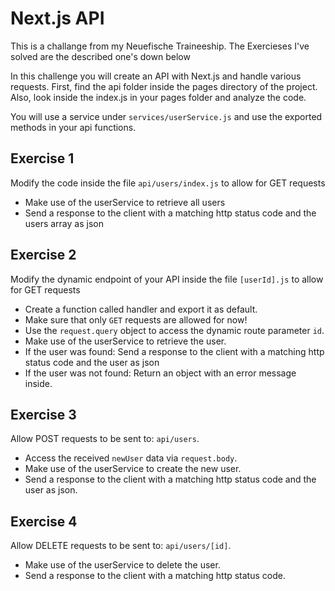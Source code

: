 # Next.js API

This is a challange from my Neuefische Traineeship. The Exercieses I've solved are the described one's down below

In this challenge you will create an API with Next.js and handle various requests. First, find the api folder inside the pages directory of the project. Also, look inside the index.js in your pages folder and analyze the code.

You will use a service under `services/userService.js` and use the exported methods in your api functions.

## Exercise 1

Modify the code inside the file `api/users/index.js` to allow for GET requests

- Make use of the userService to retrieve all users
- Send a response to the client with a matching http status code and the users array as json

## Exercise 2

Modify the dynamic endpoint of your API inside the file `[userId].js` to allow for GET requests

- Create a function called handler and export it as default.
- Make sure that only `GET` requests are allowed for now!
- Use the `request.query` object to access the dynamic route parameter `id`.
- Make use of the userService to retrieve the user.
- If the user was found: Send a response to the client with a matching http status code and the user as json
- If the user was not found: Return an object with an error message inside.

## Exercise 3

Allow POST requests to be sent to: `api/users`.

- Access the received `newUser` data via `request.body`.
- Make use of the userService to create the new user.
- Send a response to the client with a matching http status code and the user as json.

## Exercise 4

Allow DELETE requests to be sent to: `api/users/[id]`.

- Make use of the userService to delete the user.
- Send a response to the client with a matching http status code.
